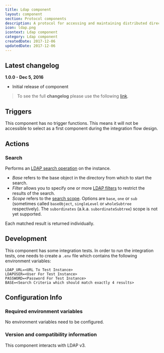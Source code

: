 ```yaml
---
title: Ldap component
layout: component
section: Protocol components
description: A protocol for accessing and maintaining distributed directory information services over an IP network.
icon: ldap.png
icontext: Ldap component
category: Ldap component
createdDate: 2017-12-06
updatedDate: 2017-12-06
---
```


## Latest changelog

**1.0.0 - Dec 5, 2016**

* Initial release of component

> To see the full **changelog** please use the following [link](/components/ldap/changelog).

## Triggers

This component has no trigger functions. This means it will not be accessible to
select as a first component during the integration flow design.

## Actions

### Search

Performs an [LDAP search operation](https://www.ldap.com/the-ldap-search-operation) on the instance.
* *Base* refers to the base object in the directory from which to start the search.
* *Filter* allows you to specify one or more [LDAP filters](https://www.ldap.com/ldap-filters) to restrict the results of the search.
* *Scope* refers to the [search scope](https://www.ldap.com/the-ldap-search-operation).  Options are `base`,
 `one` or `sub` (sometimes called `baseObject`, `singleLevel` or `wholeSubtree`
 respectively). The `subordinates` (a.k.a. `subordinateSubtree`) scope is not
 yet supported.

Each matched result is returned individually.

## Development

This component has some integration tests.  In order to run the integration
tests, one needs to create a `.env` file which contains the following
environment variables:

```
LDAP_URL=<URL To Test Instance>
LDAPUSER=<User For Test Instance>
PASSWORD=<Password For Test Instance>
BASE=<Search Criteria which should match exactly 4 results>
```

## Configuration Info

### Required environment variables

No environment variables need to be configured.

### Version and compatibility information

This component interacts with LDAP v3.
